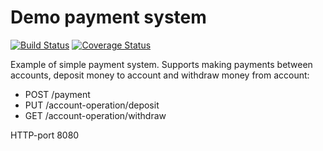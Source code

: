 # Demo payment system #
[![Build Status](https://travis-ci.org/AnkBurov/demo-payment-system.svg?branch=master)](https://travis-ci.org/AnkBurov/demo-payment-system) [![Coverage Status](https://coveralls.io/repos/github/AnkBurov/demo-payment-system/badge.svg?branch=master)](https://coveralls.io/github/AnkBurov/demo-payment-system?branch=master)

Example of simple payment system. Supports making payments between accounts, deposit money to account and withdraw money from account:
* POST /payment
* PUT /account-operation/deposit
* GET /account-operation/withdraw

HTTP-port 8080